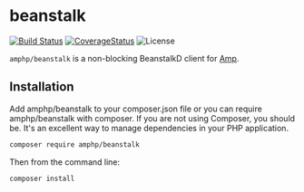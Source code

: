# beanstalk

[![Build Status](https://img.shields.io/travis/amphp/beanstalk/master.svg?style=flat-square)](https://travis-ci.org/amphp/beanstalkd)
[![CoverageStatus](https://img.shields.io/coveralls/amphp/beanstalk/master.svg?style=flat-square)](https://coveralls.io/github/amphp/beanstalkd?branch=master)
![License](https://img.shields.io/badge/license-MIT-blue.svg?style=flat-square)

`amphp/beanstalk` is a non-blocking BeanstalkD client for [Amp](https://github.com/amphp/amp).

## Installation

Add amphp/beanstalk to your composer.json file or you can require amphp/beanstalk with composer. If you are not using Composer, you should be. It's an excellent way to manage dependencies in your PHP application.

```bash
composer require amphp/beanstalk
```

Then from the command line:
```bash
composer install
```



